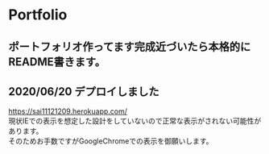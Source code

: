 # Portfolio
## ポートフォリオ作ってます完成近づいたら本格的にREADME書きます。
## 2020/06/20 デプロイしました
https://sai11121209.herokuapp.com/  
現状IEでの表示を想定した設計をしていないので正常な表示がされない可能性があります。  
そのためお手数ですがGoogleChromeでの表示を御願いします。
